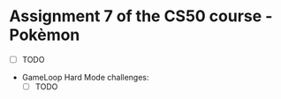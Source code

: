 # Assignment 7 of the CS50 course - Pokèmon
- [ ] TODO<br>
- GameLoop Hard Mode challenges:<br>
    - [ ] TODO<br>
